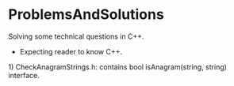 # ProblemsAndSolutions
Solving some technical questions in C++.

<ul>
  <li>Expecting reader to know C++.</li>
</ul>
1) CheckAnagramStrings.h: contains bool isAnagram(string, string)</b> interface.
